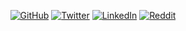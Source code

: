<!--
**MahanFathi/MahanFathi** is a ✨ _special_ ✨ repository because its `README.md` (this file) appears on your GitHub profile.

Here are some ideas to get you started:

- 🔭 I’m currently working on ...
- 🌱 I’m currently learning ...
- 👯 I’m looking to collaborate on ...
- 🤔 I’m looking for help with ...
- 💬 Ask me about ...
- 📫 How to reach me: ...
- 😄 Pronouns: ...
- ⚡ Fun fact: ...
-->


<p align="center">
	<a href="https://github.com/MahanFathi"><img src="https://img.shields.io/github/followers/MahanFathi.svg?label=GitHub&style=social" alt="GitHub"></a>
	<a href="https://twitter.com/vforvaricocele"><img src="https://img.shields.io/twitter/follow/vforvaricocele?label=Twitter&style=social" alt="Twitter"></a>
	<a href="https://www.linkedin.com/in/mahanfathi"><img src="https://img.shields.io/badge/LinkedIn--_.svg?style=social&logo=linkedin" alt="LinkedIn"></a>
	<a href="https://www.reddit.com/user/MahanFathi"><img src="https://img.shields.io/reddit/user-karma/combined/MahanFathi?label=reddit&style=social" alt="Reddit"></a>
<p/>
